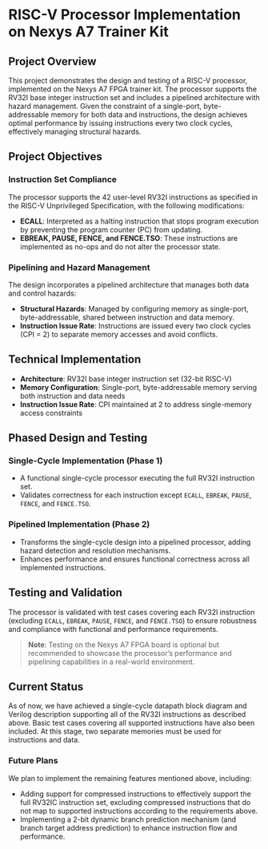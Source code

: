 # RISC-V Processor Implementation on Nexys A7 Trainer Kit

## Project Overview

This project demonstrates the design and testing of a RISC-V processor, implemented on the Nexys A7 FPGA trainer kit. The processor supports the RV32I base integer instruction set and includes a pipelined architecture with hazard management. Given the constraint of a single-port, byte-addressable memory for both data and instructions, the design achieves optimal performance by issuing instructions every two clock cycles, effectively managing structural hazards.

## Project Objectives

### Instruction Set Compliance

The processor supports the 42 user-level RV32I instructions as specified in the RISC-V Unprivileged Specification, with the following modifications:

- **ECALL**: Interpreted as a halting instruction that stops program execution by preventing the program counter (PC) from updating.
- **EBREAK, PAUSE, FENCE, and FENCE.TSO**: These instructions are implemented as no-ops and do not alter the processor state.

### Pipelining and Hazard Management

The design incorporates a pipelined architecture that manages both data and control hazards:

- **Structural Hazards**: Managed by configuring memory as single-port, byte-addressable, shared between instruction and data memory.
- **Instruction Issue Rate**: Instructions are issued every two clock cycles (CPI = 2) to separate memory accesses and avoid conflicts.

## Technical Implementation

- **Architecture**: RV32I base integer instruction set (32-bit RISC-V)
- **Memory Configuration**: Single-port, byte-addressable memory serving both instruction and data needs
- **Instruction Issue Rate**: CPI maintained at 2 to address single-memory access constraints

## Phased Design and Testing

### Single-Cycle Implementation (Phase 1)
- A functional single-cycle processor executing the full RV32I instruction set.
- Validates correctness for each instruction except `ECALL`, `EBREAK`, `PAUSE`, `FENCE`, and `FENCE.TSO`.

### Pipelined Implementation (Phase 2)
- Transforms the single-cycle design into a pipelined processor, adding hazard detection and resolution mechanisms.
- Enhances performance and ensures functional correctness across all implemented instructions.

## Testing and Validation

The processor is validated with test cases covering each RV32I instruction (excluding `ECALL`, `EBREAK`, `PAUSE`, `FENCE`, and `FENCE.TSO`) to ensure robustness and compliance with functional and performance requirements.

> **Note**: Testing on the Nexys A7 FPGA board is optional but recommended to showcase the processor’s performance and pipelining capabilities in a real-world environment.

## Current Status

As of now, we have achieved a single-cycle datapath block diagram and Verilog description supporting all of the RV32I instructions as described above. Basic test cases covering all supported instructions have also been included. At this stage, two separate memories must be used for instructions and data. 

### Future Plans
We plan to implement the remaining features mentioned above, including:
- Adding support for compressed instructions to effectively support the full RV32IC instruction set, excluding compressed instructions that do not map to supported instructions according to the requirements above.
- Implementing a 2-bit dynamic branch prediction mechanism (and branch target address prediction) to enhance instruction flow and performance.
